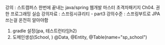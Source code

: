 강의 : 스트캠퍼스 한번에 끝내는 java/spring 웹개발 마스터 초격차패키지
Ch04. 권한 프로그래밍 실습
강의자료 : 스프링시큐리티 - part3
강의수준 : 스프링부트로 JPA쓰는걸 온전히 알아야함

1.  gradle 설정(jpa, 테스트런타임h2)
2.  도메인생성(School, )
   @Data, @Entity, @Table(name="sp_school")